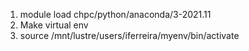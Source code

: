 1. module load chpc/python/anaconda/3-2021.11
2. Make virtual env
3. source /mnt/lustre/users/iferreira/myenv/bin/activate